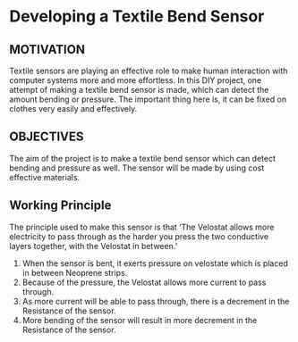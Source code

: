 # Developing a Textile Bend Sensor
## MOTIVATION
Textile sensors are playing an effective role to make human interaction with computer systems more and more effortless. In this DIY project, one attempt of making a textile bend sensor is made, which can detect the amount bending or pressure. The important thing here is, it can be fixed on clothes very easily and effectively.
## OBJECTIVES
The aim of the project is to make a textile bend sensor which can detect bending and pressure as well. The sensor will be made by using cost effective materials.
## Working Principle
The principle used to make this sensor is that ‘The Velostat allows more electricity to pass through as the harder you press the two conductive layers together, with the Velostat in between.’
  1. When the sensor is bent, it exerts pressure on velostate which is placed in between Neoprene strips.
  2. Because of the pressure, the Velostat allows more current to pass through.
  3. As more current will be able to pass through, there is a decrement in the Resistance of the sensor.
  4. More bending of the sensor will result in more decrement in the Resistance of the sensor.
##
